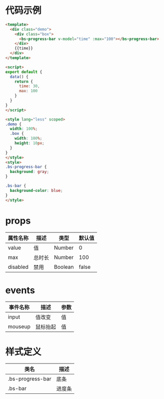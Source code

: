 <template>
  <div class="demo">
    <div class="box">
      <bs-progress-bar v-model="time" :max="100"></bs-progress-bar>
    </div>
    {{time}}
  </div>
</template>

<script>
export default {
  data() {
    return {
      time: 30,
      max: 100
    }
  }
}
</script>

<style lang="less" scoped>
.demo {
  width: 100%;
  .box {
    width: 100%;
    height: 10px;
  }
}
</style>
<style>
.bs-progress-bar {
  background: gray;
}

.bs-bar {
  background-color: blue;
}
</style>

# 代码示例
```html
<template>
  <div class="demo">
    <div class="box">
      <bs-progress-bar v-model="time" :max="100"></bs-progress-bar>
    </div>
    {{time}}
  </div>
</template>

<script>
export default {
  data() {
    return {
      time: 30,
      max: 100
    }
  }
}
</script>

<style lang="less" scoped>
.demo {
  width: 100%;
  .box {
    width: 100%;
    height: 10px;
  }
}
</style>
<style>
.bs-progress-bar {
  background: gray;
}

.bs-bar {
  background-color: blue;
}
</style>
```

# props
属性名称|描述|类型|默认值
--|--|--|--
value|值|Number|0
max|总时长|Number|100
disabled|禁用|Boolean|false

# events
事件名称|描述|参数
--|--|--
input|值改变|值
mouseup|鼠标抬起|值

# 样式定义
类名|描述
--|--
.bs-progress-bar|底条
.bs-bar|进度条